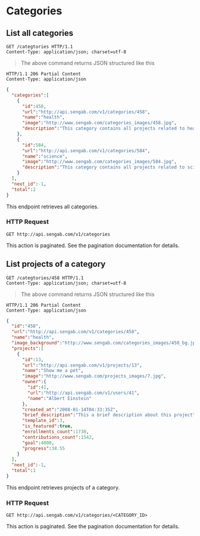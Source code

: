 # Categories

## List all categories

```http
GET /categtories HTTP/1.1
Content-Type: application/json; charset=utf-8
```

> The above command returns JSON structured like this

```http
HTTP/1.1 206 Partial Content
Content-Type: application/json
```

```json
{  
  "categories":[  
    {  
      "id":458,
      "url":"http://api.sengab.com/v1/categories/458",
      "name":"health",
      "image":"http://www.sengab.com/categories_images/458.jpg",
      "description":"This category contains all projects related to heath"
    },
    {  
      "id":584,
      "url":"http://api.sengab.com/v1/categories/584",
      "name":"science",
      "image":"http://www.sengab.com/categories_images/584.jpg",
      "description":"This category contains all projects related to science"
    }
  ],
  "next_id":-1,
  "total":2
}
```
This endpoint retrieves all categories.

### HTTP Request

`GET http://api.sengab.com/v1/categories`

<aside class="notice">
This action is paginated. See the pagination documentation for details.
</aside>

## List projects of a category

```http
GET /categtories/458 HTTP/1.1
Content-Type: application/json; charset=utf-8
```

> The above command returns JSON structured like this

```http
HTTP/1.1 206 Partial Content
Content-Type: application/json
```

```json
{  
  "id":"458",
  "url":"http://api.sengab.com/v1/categories/458",
  "name":"health",
  "image_background":"http://www.sengab.com/categories_images/458_bg.jpg",
  "projects":[  
    {  
      "id":13,
      "url":"http://api.sengab.com/v1/projects/13",
      "name":"Show me a pet",
      "image":"http://www.sengab.com/projects_images/7.jpg",
      "owner":{  
        "id":41,
        "url":"http://api.sengab.com/v1/users/41",
        "name":"Albert Einstein"
      },
      "created_at":"2008-01-14T04:33:35Z",
      "brief_description":"This a brief description about this project",
      "template_id":3,
      "is_featured":true,
      "enrollments_count":1730,
      "contributions_count":1542,
      "goal":4000,
      "progress":38.55
    }
  ],
  "next_id":-1,
  "total":1
}
```

This endpoint retrieves projects of a category.

### HTTP Request

`GET http://api.sengab.com/v1/categories/<CATEGORY_ID>`

<aside class="notice">
This action is paginated. See the pagination documentation for details.
</aside>
